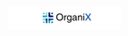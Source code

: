 ![OrganiX - Organize like a Boss](https://github.com/Gteknolohiya/organix/blob/main/logo.png "OrganiX - Organize like a Boss")
